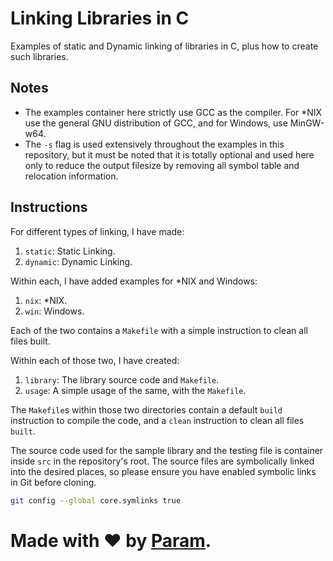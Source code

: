 # Linking Libraries in C
Examples of static and Dynamic linking of libraries in C,
plus how to create such libraries.

## Notes
-	The examples container here strictly use GCC as the
	compiler. For *NIX use the general GNU distribution
	of GCC, and for Windows, use MinGW-w64.
-	The `-s` flag is used extensively throughout the examples
	in this repository, but it must be noted that it is totally
	optional and used here only to reduce the output filesize by
	removing all symbol table and relocation information.

## Instructions
For different types of linking, I have made:
1. `static`: Static Linking.
2. `dynamic`: Dynamic Linking.

Within each, I have added examples for *NIX and Windows:
1. `nix`: *NIX.
2. `win`: Windows.

Each of the two contains a `Makefile` with a simple
instruction to clean all files built.

Within each of those two, I have created:
1. `library`: The library source code and `Makefile`.
2. `usage`: A simple usage of the same, with the `Makefile`.

The `Makefile`s within those two directories contain a default `build` instruction to compile the code, and
a `clean` instruction to clean all files `built`.

The source code used for the sample library and the
testing file is container inside `src` in the repository's
root. The source files are symbolically linked into the
desired places, so please ensure you have enabled symbolic
links in Git before cloning.
```bash
git config --global core.symlinks true
```

# Made with ❤ by [Param](https://www.paramsid.com).